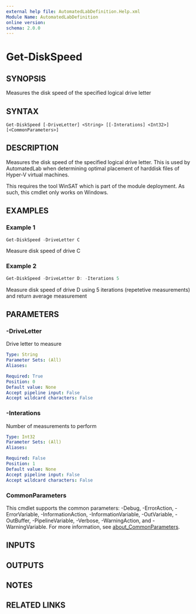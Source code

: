 ```yaml
---
external help file: AutomatedLabDefinition.Help.xml
Module Name: AutomatedLabDefinition
online version:
schema: 2.0.0
---
```


# Get-DiskSpeed

## SYNOPSIS
Measures the disk speed of the specified logical drive letter

## SYNTAX

```
Get-DiskSpeed [-DriveLetter] <String> [[-Interations] <Int32>] [<CommonParameters>]
```

## DESCRIPTION
Measures the disk speed of the specified logical drive letter.
This is used by AutomatedLab when determining optimal placement of harddisk files of Hyper-V virtual machines.

This requires the tool WinSAT which is part of the module deployment. As such, this cmdlet only works on Windows.

## EXAMPLES

### Example 1
```powershell
Get-DiskSpeed -DriveLetter C
```

Measure disk speed of drive C

### Example 2


```powershell
Get-DiskSpeed -DriveLetter D: -Iterations 5
```

Measure disk speed of drive D using 5 iterations (repetetive measurements) and return average measurement

## PARAMETERS

### -DriveLetter
Drive letter to measure

```yaml
Type: String
Parameter Sets: (All)
Aliases:

Required: True
Position: 0
Default value: None
Accept pipeline input: False
Accept wildcard characters: False
```

### -Interations
Number of measurements to perform

```yaml
Type: Int32
Parameter Sets: (All)
Aliases:

Required: False
Position: 1
Default value: None
Accept pipeline input: False
Accept wildcard characters: False
```

### CommonParameters
This cmdlet supports the common parameters: -Debug, -ErrorAction, -ErrorVariable, -InformationAction, -InformationVariable, -OutVariable, -OutBuffer, -PipelineVariable, -Verbose, -WarningAction, and -WarningVariable. For more information, see [about_CommonParameters](http://go.microsoft.com/fwlink/?LinkID=113216).

## INPUTS

## OUTPUTS

## NOTES

## RELATED LINKS
